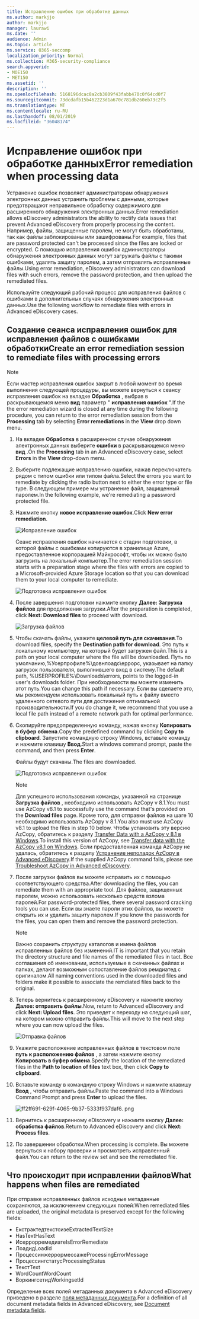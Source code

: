 ```yaml
---
title: Исправление ошибок при обработке данных
ms.author: markjjo
author: markjjo
manager: laurawi
ms.date: ''
audience: Admin
ms.topic: article
ms.service: O365-seccomp
localization_priority: Normal
ms.collection: M365-security-compliance
search.appverid:
- MOE150
- MET150
ms.assetid: ''
description: ''
ms.openlocfilehash: 5168196dcac8a2cb3809f43fabb470c0f64cd0f7
ms.sourcegitcommit: 73dcdafb15b462223d1a670c781db260eb73c2f5
ms.translationtype: MT
ms.contentlocale: ru-RU
ms.lasthandoff: 08/01/2019
ms.locfileid: "36048174"
---
```

# <a name="error-remediation-when-processing-data"></a><span data-ttu-id="ccd31-102">Исправление ошибок при обработке данных</span><span class="sxs-lookup"><span data-stu-id="ccd31-102">Error remediation when processing data</span></span>

<span data-ttu-id="ccd31-103">Устранение ошибок позволяет администраторам обнаружения электронных данных устранить проблемы с данными, которые предотвращают неправильное обработку содержимого для расширенного обнаружения электронных данных.</span><span class="sxs-lookup"><span data-stu-id="ccd31-103">Error remediation allows eDiscovery administrators the ability to rectify data issues that prevent Advanced eDiscovery from properly processing the content.</span></span> <span data-ttu-id="ccd31-104">Например, файлы, защищенные паролем, не могут быть обработаны, так как файлы заблокированы или зашифрованы.</span><span class="sxs-lookup"><span data-stu-id="ccd31-104">For example, files that are password protected can't be processed since the files are locked or encrypted.</span></span> <span data-ttu-id="ccd31-105">С помощью исправления ошибок администраторы обнаружения электронных данных могут загружать файлы с такими ошибками, удалять защиту паролем, а затем отправлять исправленные файлы.</span><span class="sxs-lookup"><span data-stu-id="ccd31-105">Using error remediation, eDiscovery administrators can download files with such errors, remove the password protection, and then upload the remediated files.</span></span>

<span data-ttu-id="ccd31-106">Используйте следующий рабочий процесс для исправления файлов с ошибками в дополнительных случаях обнаружения электронных данных.</span><span class="sxs-lookup"><span data-stu-id="ccd31-106">Use the following workflow to remediate files with errors in Advanced eDiscovery cases.</span></span>

## <a name="create-an-error-remediation-session-to-remediate-files-with-processing-errors"></a><span data-ttu-id="ccd31-107">Создание сеанса исправления ошибок для исправления файлов с ошибками обработки</span><span class="sxs-lookup"><span data-stu-id="ccd31-107">Create an error remediation session to remediate files with processing errors</span></span>

>[!NOTE]
><span data-ttu-id="ccd31-108">Если мастер исправления ошибок закрыт в любой момент во время выполнения следующей процедуры, вы можете вернуться к сеансу исправления ошибок на вкладке **Обработка** , выбрав в раскрывающемся меню **вид** параметр " **исправления ошибок** ".</span><span class="sxs-lookup"><span data-stu-id="ccd31-108">If the the error remediation wizard is closed at any time during the following procedure, you can return to the error remediation session from the **Processing** tab by selecting **Error remediations** in the **View** drop down menu.</span></span>

1. <span data-ttu-id="ccd31-109">На вкладке **Обработка** в расширенном случае обнаружения электронных данных выберите **ошибки** в раскрывающемся меню **вид** .</span><span class="sxs-lookup"><span data-stu-id="ccd31-109">On the **Processing** tab in an Advanced eDiscovery case, select **Errors** in the **View** drop-down menu.</span></span>

2. <span data-ttu-id="ccd31-110">Выберите подлежащие исправлению ошибки, нажав переключатель рядом с типом ошибки или типом файла.</span><span class="sxs-lookup"><span data-stu-id="ccd31-110">Select the errors you want to remediate by clicking the radio button next to either the error type or file type.</span></span>  <span data-ttu-id="ccd31-111">В следующем примере мы устранение файл, защищенный паролем.</span><span class="sxs-lookup"><span data-stu-id="ccd31-111">In the following example, we're remediating a password protected file.</span></span>

3. <span data-ttu-id="ccd31-112">Нажмите кнопку **новое исправление ошибок**.</span><span class="sxs-lookup"><span data-stu-id="ccd31-112">Click **New error remediation**.</span></span>

    ![Исправление ошибок](../media/8c2faf1a-834b-44fc-b418-6a18aed8b81a.png)

    <span data-ttu-id="ccd31-114">Сеанс исправления ошибок начинается с стадии подготовки, в которой файлы с ошибками копируются в хранилище Azure, предоставленное корпорацией Майкрософт, чтобы их можно было загрузить на локальный компьютер.</span><span class="sxs-lookup"><span data-stu-id="ccd31-114">The error remediation session starts with a preparation stage where the files with errors are copied to a Microsoft-provided Azure Storage location so that you can download them to your local computer to remediate.</span></span>

    ![Подготовка исправления ошибок](../media/390572ec-7012-47c4-a6b6-4cbb5649e8a8.png)

4. <span data-ttu-id="ccd31-116">После завершения подготовки нажмите кнопку **Далее: Загрузка файлов** для продолжения загрузки.</span><span class="sxs-lookup"><span data-stu-id="ccd31-116">After the preparation is completed, click **Next: Download files** to proceed with download.</span></span>

    ![Загрузка файлов](../media/6ac04b09-8e13-414a-9e24-7c75ba586363.png)

5. <span data-ttu-id="ccd31-118">Чтобы скачать файлы, укажите **целевой путь для скачивания**.</span><span class="sxs-lookup"><span data-stu-id="ccd31-118">To download files, specify the **Destination path for download**.</span></span> <span data-ttu-id="ccd31-119">Это путь к локальному компьютеру, на который будет загружен файл.</span><span class="sxs-lookup"><span data-stu-id="ccd31-119">This is a path on your local computer where the file will be downloaded.</span></span>  <span data-ttu-id="ccd31-120">Путь по умолчанию,%Усерпрофиле%\довнлоадс\еррорс, указывает на папку загрузок пользователя, выполнившего вход в систему.</span><span class="sxs-lookup"><span data-stu-id="ccd31-120">The default path, %USERPROFILE%\Downloads\errors, points to the logged-in user's downloads folder.</span></span> <span data-ttu-id="ccd31-121">При необходимости вы можете изменить этот путь.</span><span class="sxs-lookup"><span data-stu-id="ccd31-121">You can change this path if necessary.</span></span> <span data-ttu-id="ccd31-122">Если вы сделаете это, мы рекомендуем использовать локальный путь к файлу вместо удаленного сетевого пути для достижения оптимальной производительности.</span><span class="sxs-lookup"><span data-stu-id="ccd31-122">If you do change it, we recommend that you use a local file path instead of a remote network path for optimal performance.</span></span>

6. <span data-ttu-id="ccd31-123">Скопируйте предопределенную команду, нажав кнопку **Копировать в буфер обмена**.</span><span class="sxs-lookup"><span data-stu-id="ccd31-123">Copy the predefined command by clicking **Copy to clipboard**.</span></span> <span data-ttu-id="ccd31-124">Запустите командную строку Windows, вставьте команду и нажмите клавишу **Ввод**.</span><span class="sxs-lookup"><span data-stu-id="ccd31-124">Start a windows command prompt, paste the command, and then press **Enter**.</span></span>  

    <span data-ttu-id="ccd31-125">Файлы будут скачаны.</span><span class="sxs-lookup"><span data-stu-id="ccd31-125">The files are downloaded.</span></span>

    ![Подготовка исправления ошибок](../media/f364ab4d-31c5-4375-b69f-650f694a2f69.png)

    > [!NOTE]
    > <span data-ttu-id="ccd31-127">Для успешного использования команды, указанной на странице **Загрузка файлов** , необходимо использовать AzCopy v 8.1.</span><span class="sxs-lookup"><span data-stu-id="ccd31-127">You must use AzCopy v8.1 to successfully use the command that's provided on the **Download files** page.</span></span> <span data-ttu-id="ccd31-128">Кроме того, для отправки файлов на шаге 10 необходимо использовать AzCopy v 8.1.</span><span class="sxs-lookup"><span data-stu-id="ccd31-128">You also must use AzCopy v8.1 to upload the files in step 10 below.</span></span> <span data-ttu-id="ccd31-129">Чтобы установить эту версию AzCopy, обратитесь к разделу [Transfer Data with a AzCopy v 8.1 в Windows](https://docs.microsoft.com/previous-versions/azure/storage/storage-use-azcopy).</span><span class="sxs-lookup"><span data-stu-id="ccd31-129">To install this version of AzCopy, see [Transfer data with the AzCopy v8.1 on Windows](https://docs.microsoft.com/previous-versions/azure/storage/storage-use-azcopy).</span></span> <span data-ttu-id="ccd31-130">Если предоставленная команда AzCopy не удалась, обратитесь к разделу [Устранение неполадок AzCopy в Advanced eDiscovery](troubleshooting-azcopy.md).</span><span class="sxs-lookup"><span data-stu-id="ccd31-130">If the supplied AzCopy command fails, please see [Troubleshoot AzCopy in Advanced eDiscovery](troubleshooting-azcopy.md).</span></span>

7. <span data-ttu-id="ccd31-131">После загрузки файлов вы можете исправить их с помощью соответствующего средства.</span><span class="sxs-lookup"><span data-stu-id="ccd31-131">After downloading the files, you can remediate them with an appropriate tool.</span></span> <span data-ttu-id="ccd31-132">Для файлов, защищенных паролем, можно использовать несколько средств взлома паролей.</span><span class="sxs-lookup"><span data-stu-id="ccd31-132">For password-protected files, there several password cracking tools you can use.</span></span> <span data-ttu-id="ccd31-133">Если вы знаете пароли этих файлов, вы можете открыть их и удалить защиту паролем.</span><span class="sxs-lookup"><span data-stu-id="ccd31-133">If you know the passwords for the files, you can open them and remove the password protection.</span></span>
    > [!NOTE]
    > <span data-ttu-id="ccd31-134">Важно сохранить структуру каталогов и имена файлов исправленных файлов без изменений.</span><span class="sxs-lookup"><span data-stu-id="ccd31-134">IT is important that you retain the directory structure and file names of the remediated files in tact.</span></span>  <span data-ttu-id="ccd31-135">Все соглашения об именовании, используемые в скачанных файлах и папках, делают возможным сопоставление файлов ремдиатед с оригиналом.</span><span class="sxs-lookup"><span data-stu-id="ccd31-135">All naming conventions used in the downloaded files and folders make it possible to associate the remdiated files back to the original.</span></span>

8. <span data-ttu-id="ccd31-136">Теперь вернитесь к расширенному eDiscovery и нажмите кнопку **Далее: отправить файлы**.</span><span class="sxs-lookup"><span data-stu-id="ccd31-136">Now, return to Advanced eDiscovery and click **Next: Upload files**.</span></span>  <span data-ttu-id="ccd31-137">Это приведет к переходу на следующий шаг, на котором можно отправить файлы.</span><span class="sxs-lookup"><span data-stu-id="ccd31-137">This will move to the next step where you can now upload the files.</span></span>

    ![Отправка файлов](../media/af3d8617-1bab-4ecd-8de0-22e53acba240.png)

9. <span data-ttu-id="ccd31-139">Укажите расположение исправленных файлов в текстовом поле **путь к расположению файлов** , а затем нажмите кнопку **Копировать в буфер обмена**.</span><span class="sxs-lookup"><span data-stu-id="ccd31-139">Specify the location of the remediated files in the **Path to location of files** text box, then click **Copy to clipboard**.</span></span>

10. <span data-ttu-id="ccd31-140">Вставьте команду в командную строку Windows и нажмите клавишу **Ввод** , чтобы отправить файлы.</span><span class="sxs-lookup"><span data-stu-id="ccd31-140">Paste the command into a Windows Command Prompt and press **Enter** to upload the files.</span></span>

    ![ff2ff691-629f-4065-9b37-5333f937daf6. png](../media/ff2ff691-629f-4065-9b37-5333f937daf6.png)

11. <span data-ttu-id="ccd31-142">Вернитесь к расширенному eDiscovery и нажмите кнопку **Далее: обработка файлов**.</span><span class="sxs-lookup"><span data-stu-id="ccd31-142">Return to Advanced eDiscovery and click **Next: Process files**.</span></span>

12. <span data-ttu-id="ccd31-143">По завершении обработки.</span><span class="sxs-lookup"><span data-stu-id="ccd31-143">When processing is complete.</span></span>  <span data-ttu-id="ccd31-144">Вы можете вернуться к набору проверки и просмотреть исправленный файл.</span><span class="sxs-lookup"><span data-stu-id="ccd31-144">You can return to the review set and see the remediated file.</span></span>

## <a name="what-happens-when-files-are-remediated"></a><span data-ttu-id="ccd31-145">Что происходит при исправлении файлов</span><span class="sxs-lookup"><span data-stu-id="ccd31-145">What happens when files are remediated</span></span>

<span data-ttu-id="ccd31-146">При отправке исправленных файлов исходные метаданные сохраняются, за исключением следующих полей:</span><span class="sxs-lookup"><span data-stu-id="ccd31-146">When remediated files are uploaded, the original metadata is preserved except for the following fields:</span></span> 

- <span data-ttu-id="ccd31-147">Екстрактедтекстсизе</span><span class="sxs-lookup"><span data-stu-id="ccd31-147">ExtractedTextSize</span></span>
- <span data-ttu-id="ccd31-148">HasText</span><span class="sxs-lookup"><span data-stu-id="ccd31-148">HasText</span></span>
- <span data-ttu-id="ccd31-149">Исеррорремедиате</span><span class="sxs-lookup"><span data-stu-id="ccd31-149">IsErrorRemediate</span></span>
- <span data-ttu-id="ccd31-150">Лоадид</span><span class="sxs-lookup"><span data-stu-id="ccd31-150">LoadId</span></span>
- <span data-ttu-id="ccd31-151">Процессинжеррормессаже</span><span class="sxs-lookup"><span data-stu-id="ccd31-151">ProcessingErrorMessage</span></span>
- <span data-ttu-id="ccd31-152">Процессингстатус</span><span class="sxs-lookup"><span data-stu-id="ccd31-152">ProcessingStatus</span></span>
- <span data-ttu-id="ccd31-153">Текст</span><span class="sxs-lookup"><span data-stu-id="ccd31-153">Text</span></span>
- <span data-ttu-id="ccd31-154">WordCount</span><span class="sxs-lookup"><span data-stu-id="ccd31-154">WordCount</span></span>
- <span data-ttu-id="ccd31-155">Воркингсетид</span><span class="sxs-lookup"><span data-stu-id="ccd31-155">WorkingsetId</span></span>

<span data-ttu-id="ccd31-156">Определение всех полей метаданных документа в Advanced eDiscovery приведено в разделе [поля метаданных документа](document-metadata-fields.md).</span><span class="sxs-lookup"><span data-stu-id="ccd31-156">For a definition of all document metadata fields in Advanced eDiscovery, see [Document metadata fields](document-metadata-fields.md).</span></span>

